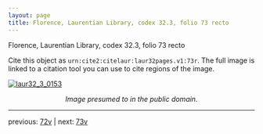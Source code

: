```yaml
---
layout: page
title: Florence, Laurentian Library, codex 32.3, folio 73 recto
---
```


Florence, Laurentian Library, codex 32.3, folio 73 recto

Cite this object as `urn:cite2:citelaur:laur32pages.v1:73r`.  The full image is linked to a citation tool you can use to cite regions of the image.

[![laur32_3_0153](http://www.homermultitext.org/iipsrv?IIIF=/project/homer/pyramidal/deepzoom/citelaur/laur32imgs/v1/laur32_3_0153.tif/full/800,/0/default.jpg)](http://www.homermultitext.org/ict2/?urn=urn:cite2:citelaur:laur32imgs.v1:laur32_3_0153) 

<p style="text-align: center; font-style: italic;">Image presumed to in the public domain.</p>

---

previous: [72v](../72v/) | next: [73v](../73v/)